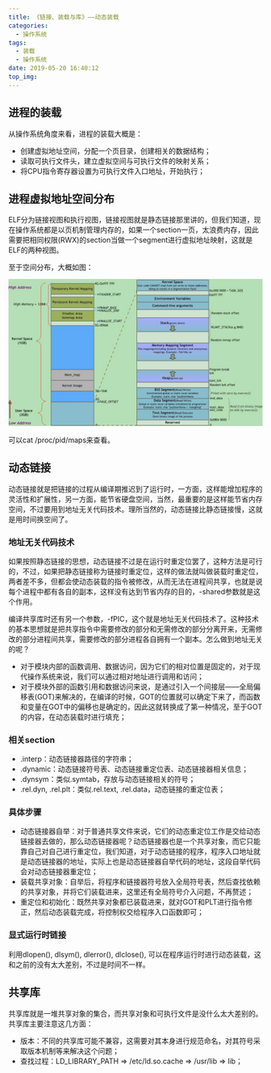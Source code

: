 ```yaml
---
title: 《链接、装载与库》——动态装载
categories:
  - 操作系统
tags:
  - 装载
  - 操作系统
date: 2019-05-20 16:40:12
top_img:
---
```


## 进程的装载

从操作系统角度来看，进程的装载大概是：

* 创建虚拟地址空间，分配一个页目录，创建相关的数据结构；
* 读取可执行文件头，建立虚拟空间与可执行文件的映射关系；
* 将CPU指令寄存器设置为可执行文件入口地址，开始执行；

## 进程虚拟地址空间分布

ELF分为链接视图和执行视图，链接视图就是静态链接那里讲的，但我们知道，现在操作系统都是以页机制管理内存的，如果一个section一页，太浪费内存，因此需要把相同权限(RWX)的section当做一个segment进行虚拟地址映射，这就是ELF的两种视图。

至于空间分布，大概如图：

![](link_load_lib_note2/1.jpg)

可以cat /proc/pid/maps来查看。

## 动态链接

动态链接就是把链接的过程从编译期推迟到了运行时，一方面，这样能增加程序的灵活性和扩展性，另一方面，能节省硬盘空间，当然，最重要的是这样能节省内存空间，不过要用到地址无关代码技术。理所当然的，动态链接比静态链接慢，这就是用时间换空间了。

### 地址无关代码技术

如果按照静态链接的思想，动态链接不过是在运行时重定位罢了，这种方法是可行的，不过，如果把静态链接称为链接时重定位，这样的做法就叫做装载时重定位，两者差不多，但都会使动态装载的指令被修改，从而无法在进程间共享，也就是说每个进程中都有各自的副本，这样没有达到节省内存的目的，-shared参数就是这个作用。

编译共享库时还有另一个参数，-fPIC，这个就是地址无关代码技术了。这种技术的基本思想就是把共享指令中需要修改的部分和无需修改的部分分离开来，无需修改的部分进程间共享，需要修改的部分进程各自拥有一个副本。怎么做到地址无关的呢？

* 对于模块内部的函数调用、数据访问，因为它们的相对位置是固定的，对于现代操作系统来说，我们可以通过相对地址进行调用和访问；
* 对于模块外部的函数引用和数据访问来说，是通过引入一个间接层——全局偏移表(GOT)来解决的，在编译的时候，GOT的位置就可以确定下来了，而函数和变量在GOT中的偏移也是确定的，因此这就转换成了第一种情况，至于GOT的内容，在动态装载时进行填充；

### 相关section

* .interp：动态链接器路径的字符串；
* .dynamic：动态链接符号表、动态链接重定位表、动态链接器相关信息；
* .dynsym：类似.symtab，存放与动态链接相关的符号；
* .rel.dyn, .rel.plt：类似.rel.text, .rel.data，动态链接的重定位表；

### 具体步骤

* 动态链接器自举：对于普通共享文件来说，它们的动态重定位工作是交给动态链接器去做的，那么动态链接器呢？动态链接器也是一个共享对象，而它只能靠自己对自己进行重定位，我们知道，对于动态链接的程序，程序入口地址就是动态链接器的地址，实际上也是动态链接器自举代码的地址，这段自举代码会对动态链接器重定位；
* 装载共享对象：自举后，将程序和链接器符号放入全局符号表，然后查找依赖的共享对象，并将它们装载进来，这里还有全局符号介入问题，不再赘述；
* 重定位和初始化：既然共享对象都已装载进来，就对GOT和PLT进行指令修正，然后动态装载完成，将控制权交给程序入口函数即可；

### 显式运行时链接

利用dlopen(), dlsym(), dlerror(), dlclose(), 可以在程序运行时进行动态装载，这和之前的没有太大差别，不过是时间不一样。

## 共享库

共享库就是一堆共享对象的集合，而共享对象和可执行文件是没什么太大差别的。共享库主要注意这几方面：

* 版本：不同的共享库可能不兼容，这需要对其本身进行规范命名，对其符号采取版本机制等来解决这个问题；
* 查找过程：LD_LIBRARY_PATH => /etc/ld.so.cache => /usr/lib => lib；
